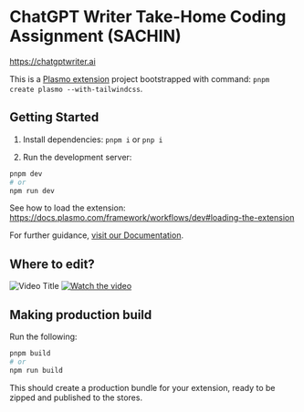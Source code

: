 # ChatGPT Writer Take-Home Coding Assignment (SACHIN)

https://chatgptwriter.ai

This is a [Plasmo extension](https://docs.plasmo.com/) project bootstrapped with command: `pnpm create plasmo --with-tailwindcss`.

## Getting Started

1. Install dependencies: `pnpm i` or `pnp i`

2. Run the development server:

```bash
pnpm dev
# or
npm run dev
```

See how to load the extension: https://docs.plasmo.com/framework/workflows/dev#loading-the-extension

For further guidance, [visit our Documentation](https://docs.plasmo.com/).

## Where to edit?

![Video Title](https://img.youtube.com/vi/5QI0xWsJJ4c/0.jpg)
[![Watch the video](https://img.youtube.com/vi/5QI0xWsJJ4c/0.jpg)](https://www.youtube.com/watch?v=5QI0xWsJJ4c)

## Making production build

Run the following:

```bash
pnpm build
# or
npm run build
```

This should create a production bundle for your extension, ready to be zipped and published to the stores.
